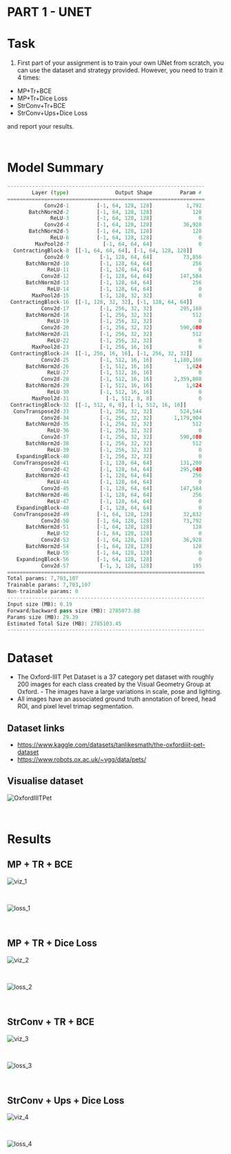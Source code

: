 # PART 1 - UNET

# Task

1. First part of your assignment is to train your own UNet from scratch, you can use the dataset and strategy provided. However, you need to train it 4 times:

- MP+Tr+BCE
- MP+Tr+Dice Loss
- StrConv+Tr+BCE
- StrConv+Ups+Dice Loss

and report your results.

<br>

# Model Summary 

```python
----------------------------------------------------------------
        Layer (type)               Output Shape         Param #
================================================================
            Conv2d-1         [-1, 64, 128, 128]           1,792
       BatchNorm2d-2         [-1, 64, 128, 128]             128
              ReLU-3         [-1, 64, 128, 128]               0
            Conv2d-4         [-1, 64, 128, 128]          36,928
       BatchNorm2d-5         [-1, 64, 128, 128]             128
              ReLU-6         [-1, 64, 128, 128]               0
         MaxPool2d-7           [-1, 64, 64, 64]               0
  ContractingBlock-8  [[-1, 64, 64, 64], [-1, 64, 128, 128]]               0
            Conv2d-9          [-1, 128, 64, 64]          73,856
      BatchNorm2d-10          [-1, 128, 64, 64]             256
             ReLU-11          [-1, 128, 64, 64]               0
           Conv2d-12          [-1, 128, 64, 64]         147,584
      BatchNorm2d-13          [-1, 128, 64, 64]             256
             ReLU-14          [-1, 128, 64, 64]               0
        MaxPool2d-15          [-1, 128, 32, 32]               0
 ContractingBlock-16  [[-1, 128, 32, 32], [-1, 128, 64, 64]]               0
           Conv2d-17          [-1, 256, 32, 32]         295,168
      BatchNorm2d-18          [-1, 256, 32, 32]             512
             ReLU-19          [-1, 256, 32, 32]               0
           Conv2d-20          [-1, 256, 32, 32]         590,080
      BatchNorm2d-21          [-1, 256, 32, 32]             512
             ReLU-22          [-1, 256, 32, 32]               0
        MaxPool2d-23          [-1, 256, 16, 16]               0
 ContractingBlock-24  [[-1, 256, 16, 16], [-1, 256, 32, 32]]               0
           Conv2d-25          [-1, 512, 16, 16]       1,180,160
      BatchNorm2d-26          [-1, 512, 16, 16]           1,024
             ReLU-27          [-1, 512, 16, 16]               0
           Conv2d-28          [-1, 512, 16, 16]       2,359,808
      BatchNorm2d-29          [-1, 512, 16, 16]           1,024
             ReLU-30          [-1, 512, 16, 16]               0
        MaxPool2d-31            [-1, 512, 8, 8]               0
 ContractingBlock-32  [[-1, 512, 8, 8], [-1, 512, 16, 16]]               0
  ConvTranspose2d-33          [-1, 256, 32, 32]         524,544
           Conv2d-34          [-1, 256, 32, 32]       1,179,904
      BatchNorm2d-35          [-1, 256, 32, 32]             512
             ReLU-36          [-1, 256, 32, 32]               0
           Conv2d-37          [-1, 256, 32, 32]         590,080
      BatchNorm2d-38          [-1, 256, 32, 32]             512
             ReLU-39          [-1, 256, 32, 32]               0
   ExpandingBlock-40          [-1, 256, 32, 32]               0
  ConvTranspose2d-41          [-1, 128, 64, 64]         131,200
           Conv2d-42          [-1, 128, 64, 64]         295,040
      BatchNorm2d-43          [-1, 128, 64, 64]             256
             ReLU-44          [-1, 128, 64, 64]               0
           Conv2d-45          [-1, 128, 64, 64]         147,584
      BatchNorm2d-46          [-1, 128, 64, 64]             256
             ReLU-47          [-1, 128, 64, 64]               0
   ExpandingBlock-48          [-1, 128, 64, 64]               0
  ConvTranspose2d-49         [-1, 64, 128, 128]          32,832
           Conv2d-50         [-1, 64, 128, 128]          73,792
      BatchNorm2d-51         [-1, 64, 128, 128]             128
             ReLU-52         [-1, 64, 128, 128]               0
           Conv2d-53         [-1, 64, 128, 128]          36,928
      BatchNorm2d-54         [-1, 64, 128, 128]             128
             ReLU-55         [-1, 64, 128, 128]               0
   ExpandingBlock-56         [-1, 64, 128, 128]               0
           Conv2d-57          [-1, 3, 128, 128]             195
================================================================
Total params: 7,703,107
Trainable params: 7,703,107
Non-trainable params: 0
----------------------------------------------------------------
Input size (MB): 0.19
Forward/backward pass size (MB): 2785073.88
Params size (MB): 29.39
Estimated Total Size (MB): 2785103.45
----------------------------------------------------------------
```

# Dataset

- The Oxford-IIIT Pet Dataset is a 37 category pet dataset with roughly 200 images for each class created by the Visual Geometry Group at Oxford. - The images have a large variations in scale, pose and lighting. 
- All images have an associated ground truth annotation of breed, head ROI, and pixel level trimap segmentation.

## Dataset links

- https://www.kaggle.com/datasets/tanlikesmath/the-oxfordiiit-pet-dataset
- https://www.robots.ox.ac.uk/~vgg/data/pets/


## Visualise dataset

![OxfordIIITPet](../../Results/Session%2018/oxford_data.png)

<br>

# Results

## MP + TR + BCE

![viz_1](../../Results/Session%2018/v1.png)

<br>

![loss_1](../../Results/Session%2018/l1.png)

<br>

## MP + TR + Dice Loss

![viz_2](../../Results/Session%2018/v2.png)

<br>

![loss_2](../../Results/Session%2018/l2.png)

<br>

## StrConv + TR + BCE

![viz_3](../../Results/Session%2018/v3.png)

<br>

![loss_3](../../Results/Session%2018/l3.png)

<br>

## StrConv + Ups + Dice Loss

![viz_4](../../Results/Session%2018/v4.png)

<br>

![loss_4](../../Results/Session%2018/l4.png)

<br>